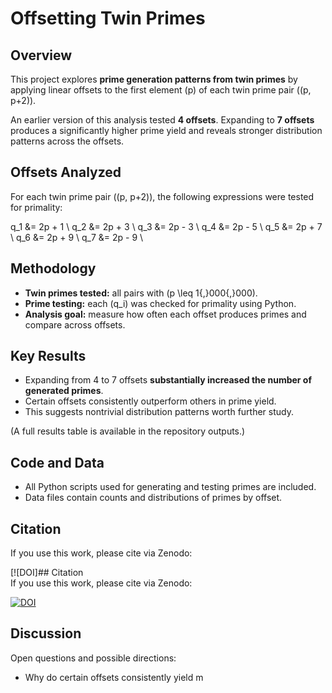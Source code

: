 # Offsetting Twin Primes  

## Overview  
This project explores **prime generation patterns from twin primes** by applying linear offsets to the first element \(p\) of each twin prime pair \((p, p+2)\).  

An earlier version of this analysis tested **4 offsets**. Expanding to **7 offsets** produces a significantly higher prime yield and reveals stronger distribution patterns across the offsets.  

## Offsets Analyzed  
For each twin prime pair \((p, p+2)\), the following expressions were tested for primality:  


q_1 &= 2p + 1 \\
q_2 &= 2p + 3 \\
q_3 &= 2p - 3 \\
q_4 &= 2p - 5 \\
q_5 &= 2p + 7 \\
q_6 &= 2p + 9 \\
q_7 &= 2p - 9 \\


## Methodology  
- **Twin primes tested:** all pairs with \(p \leq 1{,}000{,}000\).  
- **Prime testing:** each \(q_i\) was checked for primality using Python.  
- **Analysis goal:** measure how often each offset produces primes and compare across offsets.  

## Key Results  
- Expanding from 4 to 7 offsets **substantially increased the number of generated primes**.  
- Certain offsets consistently outperform others in prime yield.  
- This suggests nontrivial distribution patterns worth further study.  

(A full results table is available in the repository outputs.)  

## Code and Data  
- All Python scripts used for generating and testing primes are included.  
- Data files contain counts and distributions of primes by offset.  

## Citation  
If you use this work, please cite via Zenodo:  

[![DOI]## Citation  
If you use this work, please cite via Zenodo:  

[![DOI](https://zenodo.org/badge/DOI/10.5281/zenodo.16804729.svg)](https://doi.org/10.5281/zenodo.16804729)  

## Discussion  
Open questions and possible directions:  
- Why do certain offsets consistently yield m
